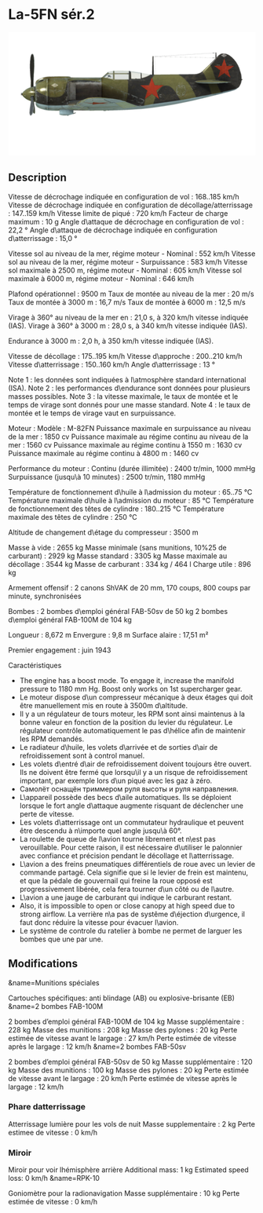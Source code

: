 # La-5FN sér.2

![la5fns2](../images/la5fns2.png)

## Description

Vitesse de décrochage indiquée en configuration de vol : 168..185 km/h
Vitesse de décrochage indiquée en configuration de décollage/atterrissage : 147..159 km/h
Vitesse limite de piqué : 720 km/h
Facteur de charge maximum : 10 g
Angle d\attaque de décrochage en configuration de vol : 22,2 °
Angle d\attaque de décrochage indiquée en configuration d\atterrissage : 15,0 °

Vitesse sol au niveau de la mer, régime moteur - Nominal : 552 km/h
Vitesse sol au niveau de la mer, régime moteur - Surpuissance : 583 km/h
Vitesse sol maximale à 2500 m, régime moteur - Nominal : 605 km/h
Vitesse sol maximale à 6000 m, régime moteur - Nominal : 646 km/h

Plafond opérationnel : 9500 m
Taux de montée au niveau de la mer : 20 m/s
Taux de montée à 3000 m : 16,7 m/s
Taux de montée à 6000 m : 12,5 m/s

Virage à 360° au niveau de la mer en : 21,0 s, à 320 km/h vitesse indiquée (IAS).
Virage à 360° à 3000 m : 28,0 s, à 340 km/h vitesse indiquée (IAS).

Endurance à 3000 m : 2,0 h, à 350 km/h vitesse indiquée (IAS).

Vitesse de décollage : 175..195 km/h
Vitesse d\approche : 200..210 km/h
Vitesse d\atterrissage : 150..160 km/h
Angle d\atterrissage : 13 °

Note 1 : les données sont indiquées à l\atmosphère standard international (ISA).
Note 2 : les performances d\endurance sont données pour plusieurs masses possibles.
Note 3 : la vitesse maximale, le taux de montée et le temps de virage sont donnés pour une masse standard.
Note 4 : le taux de montée et le temps de virage vaut en surpuissance.

Moteur :
Modèle : M-82FN
Puissance maximale en surpuissance au niveau de la mer : 1850 cv
Puissance maximale au régime continu au niveau de la mer : 1560 cv
Puissance maximale au régime continu à 1550 m : 1630 cv
Puissance maximale au régime continu à 4800 m : 1460 cv

Performance du moteur :
Continu (durée illimitée) : 2400 tr/min, 1000 mmHg
Surpuissance (jusqu\à 10 minutes) : 2500 tr/min, 1180 mmHg

Température de fonctionnement d\huile à l\admission du moteur : 65..75 °C
Température maximale d\huile à l\admission du moteur : 85 °C
Température de fonctionnement des têtes de cylindre : 180..215 °C
Température maximale des têtes de cylindre : 250 °C

Altitude de changement d\étage du compresseur : 3500 m

Masse à vide : 2655 kg
Masse minimale (sans munitions, 10%25 de carburant) : 2929 kg
Masse standard : 3305 kg
Masse maximale au décollage : 3544 kg
Masse de carburant : 334 kg / 464 l
Charge utile : 896 kg

Armement offensif :
2 canons ShVAK de 20 mm, 170 coups, 800 coups par minute, synchronisées

Bombes :
2 bombes d\emploi général FAB-50sv de 50 kg
2 bombes d\emploi général FAB-100M de 104 kg

Longueur : 8,672 m
Envergure : 9,8 m
Surface alaire : 17,51 m²

Premier engagement : juin 1943

Caractéristiques
- The engine has a boost mode. To engage it, increase the manifold pressure to 1180 mm Hg. Boost only works on 1st supercharger gear.
- Le moteur dispose d\un compresseur mécanique à deux étages qui doit être manuellement mis en route à 3500m d\altitude.
- Il y a un régulateur de tours moteur, les RPM sont ainsi maintenus à la bonne valeur en fonction de la position du levier du régulateur. Le régulateur contrôle automatiquement le pas d\hélice afin de maintenir les RPM demandés.
- Le radiateur d\huile, les volets d\arrivée et de sorties d\air de refroidissement sont à control manuel.
- Les volets d\entré d\air de refroidissement doivent toujours être ouvert. Ils ne doivent être fermé que lorsqu\il y a un risque de refroidissement important, par exemple lors d\un piqué avec les gaz à zéro.
- Самолёт оснащён триммером руля высоты и руля направления.
- L\appareil possède des becs d\aile automatiques. Ils se déploient lorsque le fort angle d\attaque augmente risquant de déclencher une perte de vitesse.
- Les volets d\atterrissage ont un commutateur hydraulique et peuvent être descendu à n\importe quel angle jusqu\\à 60°.
- La roulette de queue de l\avion tourne librement et n\est pas verouillable. Pour cette raison, il est nécessaire d\utiliser le palonnier avec confiance et précision pendant le décollage et l\atterrissage.
- L\avion a des freins pneumatiques différentiels de roue avec un levier de commande partagé. Cela signifie que si le levier de frein est maintenu, et que la pédale de gouvernail qui freine la roue opposé est progressivement libérée, cela fera tourner d\un côté ou de l\autre.
- L\avion a une jauge de carburant qui indique le carburant restant.
- Also, it is impossible to open or close canopy at high speed due to strong airflow. La verrière n\a pas de systême d\éjection d\urgence, il faut donc réduire la vitesse pour évacuer l\avion.
- Le système de controle du ratelier à bombe ne permet de larguer les bombes que une par une.

## Modifications

&name=Munitions spéciales

Cartouches spécifiques: anti blindage (AB) ou explosive-brisante (EB)
&name=2 bombes FAB-100M 

2 bombes d’emploi général FAB-100M de 104 kg
Masse supplémentaire : 228 kg
Masse des munitions : 208 kg
Masse des pylones : 20 kg
Perte estimée de vitesse avant le largage : 27 km/h
Perte estimée de vitesse après le largage : 12 km/h
&name=2 bombes FAB-50sv 

2 bombes d’emploi général FAB-50sv de 50 kg
Masse supplémentaire : 120 kg
Masse des munitions : 100 kg
Masse des pylones : 20 kg
Perte estimée de vitesse avant le largage : 20 km/h
Perte estimée de vitesse après le largage : 12 km/h
### Phare datterrissage

Atterrissage lumière pour les vols de nuit
Masse supplementaire : 2 kg
Perte estimee de vitesse : 0 km/h
### Miroir

Miroir pour voir lhémisphère arrière
Additional mass: 1 kg
Estimated speed loss: 0 km/h﻿
&name=RPK-10

Goniomètre pour la radionavigation
Masse supplémentaire : 10 kg
Perte estimée de vitesse : 0 km/h